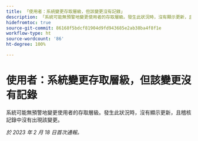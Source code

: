 ```yaml
---
title: 「使用者：系統變更存取層級，但該變更沒有記錄」
description: 「系統可能無預警地變更使用者的存取層級。發生此狀況時，沒有顯示更新，且稽核記錄中沒有出現該變更。
hidefromtoc: true
source-git-commit: 86168f5bdcf81904d9fd943685e2ab38ba4f8f1e
workflow-type: ht
source-wordcount: '86'
ht-degree: 100%

---
```



# 使用者：系統變更存取層級，但該變更沒有記錄

系統可能無預警地變更使用者的存取層級。發生此狀況時，沒有顯示更新，且稽核記錄中沒有出現該變更。

_於 2023 年 2 月 18 日首次通報。_

